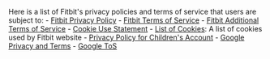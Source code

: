 Here is a list of Fitbit's privacy policies and terms of service that users are subject to:
        - [Fitbit Privacy Policy](https://www.fitbit.com/global/en-ca/legal/privacy-policy)
        - [Fitbit Terms of Service](https://www.fitbit.com/global/en-ca/legal/terms-of-service)
        - [Fitbit Additional Terms of Service](https://support.google.com/product-documentation/answer/13511576)
        - [Cookie Use Statement](https://www.fitbit.com/global/en-ca/legal/cookie-policy)
        - [List of Cookies](https://www.fitbit.com/global/en-ca/legal/cookie-list): A list of cookies used by Fitbit website
        - [Privacy Policy for Children's Account](https://www.fitbit.com/global/en-ca/legal/kids-privacy-policy)
        - [Google Privacy and Terms](https://policies.google.com/privacy)
        - [Google ToS](https://policies.google.com/terms)
